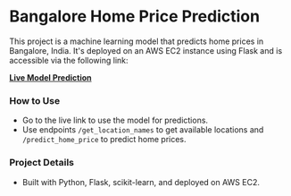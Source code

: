 # Bangalore Home Price Prediction

This project is a machine learning model that predicts home prices in Bangalore, India. It's deployed on an AWS EC2 instance using Flask and is accessible via the following link:

**[Live Model Prediction](http://ec2-13-60-163-9.eu-north-1.compute.amazonaws.com)**

### How to Use
- Go to the live link to use the model for predictions.
- Use endpoints `/get_location_names` to get available locations and `/predict_home_price` to predict home prices.

### Project Details
- Built with Python, Flask, scikit-learn, and deployed on AWS EC2.
